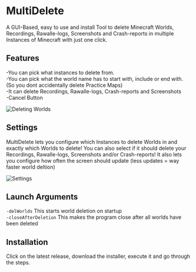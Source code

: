 # MultiDelete
A GUI-Based, easy to use and install Tool to delete Minecraft Worlds, Recordings, Rawalle-logs, Screenshots and Crash-reports in multiple Instances of Minecraft with just one click.

## Features
-You can pick what instances to delete from.  
-You can pick what the world name has to start with, include or end with. (So you dont accidentally delete Practice Maps)  
-It can delete Recordings, Rawalle-logs, Crash-reports and Screenshots  
-Cancel Button

![Deleting Worlds](https://user-images.githubusercontent.com/107059342/177053350-293e1eaa-a499-49c4-a5c5-41f73faddfa3.png)

## Settings
MultiDelete lets you configure which Instances to delete Worlds in and exactly which Worlds to delete! You can also select if it should delete your Recordings, Rawalle-logs, Screenshots and/or Crash-reports! It also lets you configure how often the screen should update (less updates = way faster world deltion)

![Settings](https://user-images.githubusercontent.com/107059342/186909501-2d2779c3-fa9f-4b47-8477-3ac930a0a6ba.png)

## Launch Arguments
`-delWorlds` This starts world deletion on startup  
`-closeAfterDeletion` This makes the program close after all worlds have been deleted

## Installation
Click on the latest release, download the installer, execute it and go through the steps.
